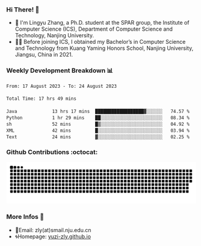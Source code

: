 ### Hi There! 👋 
- 🐳 I'm Lingyu Zhang, a Ph.D. student at the SPAR group, the Institute of Computer Science (ICS), Department of Computer Science and Technology, Nanjing University.
- 🧑‍🎓 Before joining ICS, I obtained my Bachelor’s in Computer Science and Technology from Kuang Yaming Honors School, Nanjing University, Jiangsu, China in 2021.

### Weekly Development Breakdown :bar_chart:

<!--START_SECTION:waka-->

```txt
From: 17 August 2023 - To: 24 August 2023

Total Time: 17 hrs 49 mins

Java             13 hrs 17 mins  ██████████████████▓░░░░░░   74.57 %
Python           1 hr 29 mins    ██░░░░░░░░░░░░░░░░░░░░░░░   08.34 %
sh               52 mins         █▒░░░░░░░░░░░░░░░░░░░░░░░   04.92 %
XML              42 mins         █░░░░░░░░░░░░░░░░░░░░░░░░   03.94 %
Text             24 mins         ▓░░░░░░░░░░░░░░░░░░░░░░░░   02.25 %
```

<!--END_SECTION:waka-->

### Github Contributions :octocat:

![](https://raw.githubusercontent.com/yuzi-zly/yuzi-zly/output/github-contribution-grid-snake.svg)              


### More Infos 📖

- 📧Email: zly(at)smail.nju.edu.cn
- 🌀Homepage: [yuzi-zly.github.io](https://yuzi-zly.github.io/)
